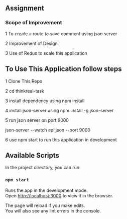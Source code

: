 ## Assignment 

### Scope of Improvement 


1 To create a route to save comment using json server

2  Improvement of Design 

3 Use of Redux to scale this application 



## To Use This Application follow steps 


1  Clone This Repo 

2  cd thinkreal-task

3  install dependency using npm install 

4 install json-server using npm install -g json-server

5 run json server on port 9000  

 json-server --watch api.json --port 9000

 6 use  npm start to run this application in development  

## Available Scripts

In the project directory, you can run:

### `npm start`

Runs the app in the development mode.<br />
Open [http://localhost:3000](http://localhost:3000) to view it in the browser.

The page will reload if you make edits.<br />
You will also see any lint errors in the console.

